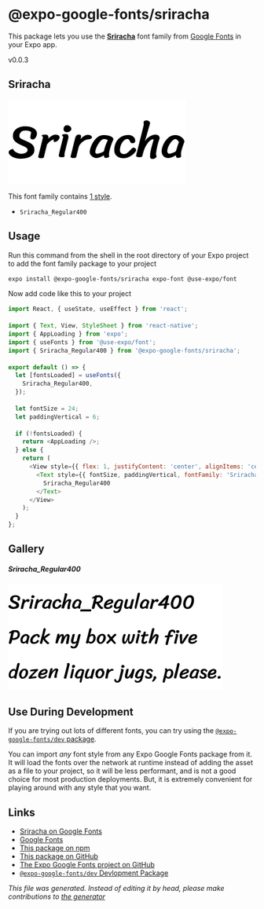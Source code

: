 # @expo-google-fonts/sriracha

This package lets you use the [**Sriracha**](https://fonts.google.com/specimen/Sriracha) font family from [Google Fonts](https://fonts.google.com/) in your Expo app.

v0.0.3

## Sriracha

![Sriracha](./font-family.png)

This font family contains [1 style](#gallery).

- `Sriracha_Regular400`

## Usage

Run this command from the shell in the root directory of your Expo project to add the font family package to your project
```sh
expo install @expo-google-fonts/sriracha expo-font @use-expo/font
```

Now add code like this to your project
```js
import React, { useState, useEffect } from 'react';

import { Text, View, StyleSheet } from 'react-native';
import { AppLoading } from 'expo';
import { useFonts } from '@use-expo/font';
import { Sriracha_Regular400 } from '@expo-google-fonts/sriracha';

export default () => {
  let [fontsLoaded] = useFonts({
    Sriracha_Regular400,
  });

  let fontSize = 24;
  let paddingVertical = 6;

  if (!fontsLoaded) {
    return <AppLoading />;
  } else {
    return (
      <View style={{ flex: 1, justifyContent: 'center', alignItems: 'center' }}>
        <Text style={{ fontSize, paddingVertical, fontFamily: 'Sriracha_Regular400' }}>
          Sriracha_Regular400
        </Text>
      </View>
    );
  }
};

```

## Gallery

##### Sriracha_Regular400
![Sriracha_Regular400](./9b5c54ea181b3d73d0d289e4182c26d2a6cca9e06c00edd861a65a36f6b559e7.ttf.png)


## Use During Development

If you are trying out lots of different fonts, you can try using the [`@expo-google-fonts/dev` package](https://www.npmjs.com/package/@expo-google-fonts/dev).

You can import *any* font style from any Expo Google Fonts package from it. It will load the fonts
over the network at runtime instead of adding the asset as a file to your project, so it will be 
less performant, and is not a good choice for most production deployments. But, it is extremely convenient
for playing around with any style that you want.

## Links

- [Sriracha on Google Fonts](https://fonts.google.com/specimen/Sriracha)
- [Google Fonts](https://fonts.google.com/)
- [This package on npm](https://www.npmjs.com/package/@expo-google-fonts/sriracha)
- [This package on GitHub](https://github.com/expo/google-fonts/tree/master/font-packages/sriracha)
- [The Expo Google Fonts project on GitHub](https://github.com/expo/google-fonts)
- [`@expo-google-fonts/dev` Devlopment Package](https://github.com/expo/google-fonts/tree/master/font-packages/dev)


*This file was generated. Instead of editing it by head, please make contributions to [the generator](https://github.com/expo/google-fonts/tree/master/packages/generator)*
